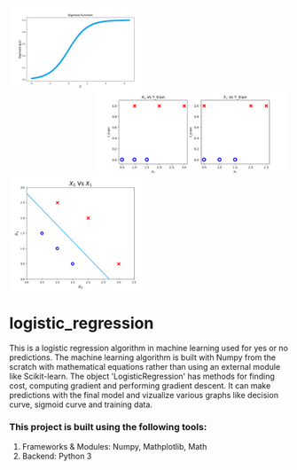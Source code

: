 <img align="left" width="250" alt="sigmoid graph" src="https://github.com/SrimanPolusani/logistic_regression/blob/master/sigmoid_graph.png?raw=true">
<img align="right" width="350" alt="xi vs ytrain" src="https://github.com/SrimanPolusani/logistic_regression/blob/master/xtrain_vs_ytrain.png?raw=true">
<br>
<img align="middle" width="250" alt="final result" src="https://github.com/SrimanPolusani/logistic_regression/blob/master/decision_curve.png?raw=true">

<h1>logistic_regression</h1>
<p>This is a logistic regression algorithm in machine learning used for yes or no predictions. The machine learning algorithm is built with Numpy from the scratch with mathematical equations rather than using an external module like Scikit-learn. The object 'LogisticRegression' has methods for finding cost, computing gradient and performing gradient descent. It can make predictions with the final model and vizualize various graphs like decision curve, sigmoid curve and training data.</p>
<h3>This project is built using the following tools:</h3>
<ol>
  <li>Frameworks & Modules: Numpy, Mathplotlib, Math</li>
  <li>Backend: Python 3</li>
</ol>
